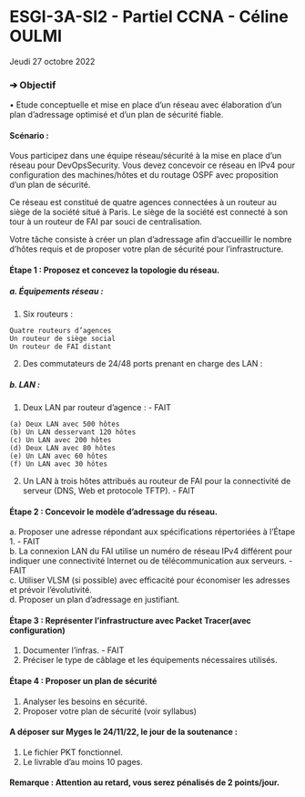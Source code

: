 # ESGI-3A-SI2 - Partiel CCNA - Céline OULMI <br>

 Jeudi 27 octobre 2022<br>

### ➔ Objectif
• Etude conceptuelle et mise en place d’un réseau avec élaboration d’un plan
d’adressage optimisé et d’un plan de sécurité fiable.

#### Scénario :
Vous participez dans une équipe réseau/sécurité à la mise en place d’un réseau pour DevOpsSecurity.
Vous devez concevoir ce réseau en IPv4 pour configuration des machines/hôtes et du routage OSPF
avec proposition d’un plan de sécurité.

Ce réseau est constitué de quatre agences connectées à un routeur au siège de la société situé à Paris.
Le siège de la société est connecté à son tour à un routeur de FAI par souci de centralisation.

Votre tâche consiste à créer un plan d’adressage afin d’accueillir le nombre d’hôtes requis et
de proposer votre plan de sécurité pour l’infrastructure.

#### Étape 1 : Proposez et concevez la topologie du réseau.

##### a. Équipements réseau :

1) Six routeurs :
```
Quatre routeurs d’agences
Un routeur de siège social
Un routeur de FAI distant
```
2) Des commutateurs de 24/48 ports prenant en charge des LAN :

##### b. LAN :

1) Deux LAN par routeur d’agence : - FAIT
```
(a) Deux LAN avec 500 hôtes
(b) Un LAN desservant 120 hôtes
(c) Un LAN avec 200 hôtes
(d) Deux LAN avec 80 hôtes
(e) Un LAN avec 60 hôtes
(f) Un LAN avec 30 hôtes
```

2) Un LAN à trois hôtes attribués au routeur de FAI pour la connectivité de serveur (DNS, Web
et protocole TFTP). - FAIT


#### Étape 2 : Concevoir le modèle d’adressage du réseau.
a. Proposer une adresse répondant aux spécifications répertoriées à l’Étape 1. - FAIT <br>
b. La connexion LAN du FAI utilise un numéro de réseau IPv4 différent pour indiquer une
connectivité Internet ou de télécommunication aux serveurs. - FAIT <br>
c. Utiliser VLSM (si possible) avec efficacité pour économiser les adresses et prévoir l’évolutivité. <br>
d. Proposer un plan d’adressage en justifiant.

#### Étape 3 : Représenter l’infrastructure avec Packet Tracer(avec configuration)
1) Documenter l’infras. - FAIT
2) Préciser le type de câblage et les équipements nécessaires utilisés.

#### Étape 4 : Proposer un plan de sécurité
1) Analyser les besoins en sécurité.
2) Proposer votre plan de sécurité (voir syllabus)

#### A déposer sur Myges le 24/11/22, le jour de la soutenance :
1. Le fichier PKT fonctionnel.
2. Le livrable d’au moins 10 pages.

#### Remarque : Attention au retard, vous serez pénalisés de 2 points/jour.

